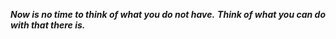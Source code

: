__***Now is no time to think of what you do not have.***__
__***Think of what you can do with that there is.***__
